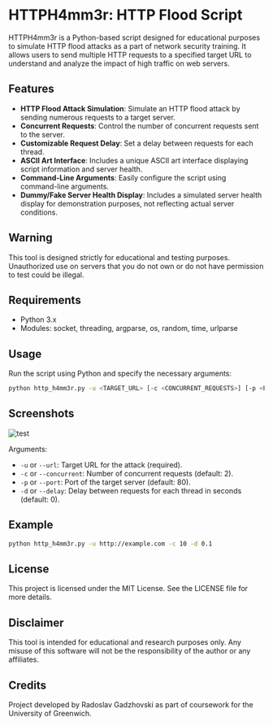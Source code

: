 
# HTTPH4mm3r: HTTP Flood Script

HTTPH4mm3r is a Python-based script designed for educational purposes to simulate HTTP flood attacks as a part of network security training. It allows users to send multiple HTTP requests to a specified target URL to understand and analyze the impact of high traffic on web servers.

## Features

- **HTTP Flood Attack Simulation**: Simulate an HTTP flood attack by sending numerous requests to a target server.
- **Concurrent Requests**: Control the number of concurrent requests sent to the server.
- **Customizable Request Delay**: Set a delay between requests for each thread.
- **ASCII Art Interface**: Includes a unique ASCII art interface displaying script information and server health.
- **Command-Line Arguments**: Easily configure the script using command-line arguments.
- **Dummy/Fake Server Health Display**: Includes a simulated server health display for demonstration purposes, not reflecting actual server conditions.

## Warning

This tool is designed strictly for educational and testing purposes. Unauthorized use on servers that you do not own or do not have permission to test could be illegal.

## Requirements

- Python 3.x
- Modules: socket, threading, argparse, os, random, time, urlparse

## Usage

Run the script using Python and specify the necessary arguments:

```bash
python http_h4mm3r.py -u <TARGET_URL> [-c <CONCURRENT_REQUESTS>] [-p <PORT>] [-d <DELAY>]
```
## Screenshots

![test](https://github.com/Gadzhovski/HTTPH4mm3r/assets/93713208/234302d0-3626-489a-b938-ec131ebd9cf9)


Arguments:
- `-u` or `--url`: Target URL for the attack (required).
- `-c` or `--concurrent`: Number of concurrent requests (default: 2).
- `-p` or `--port`: Port of the target server (default: 80).
- `-d` or `--delay`: Delay between requests for each thread in seconds (default: 0).

## Example

```bash
python http_h4mm3r.py -u http://example.com -c 10 -d 0.1
```

## License

This project is licensed under the MIT License. See the LICENSE file for more details.

## Disclaimer

This tool is intended for educational and research purposes only. Any misuse of this software will not be the responsibility of the author or any affiliates.

## Credits

Project developed by Radoslav Gadzhovski as part of coursework for the University of Greenwich.
